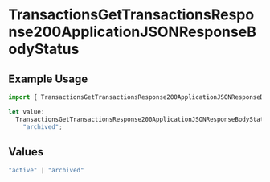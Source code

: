 # TransactionsGetTransactionsResponse200ApplicationJSONResponseBodyStatus

## Example Usage

```typescript
import { TransactionsGetTransactionsResponse200ApplicationJSONResponseBodyStatus } from "jani-payments/models/operations";

let value:
  TransactionsGetTransactionsResponse200ApplicationJSONResponseBodyStatus =
    "archived";
```

## Values

```typescript
"active" | "archived"
```